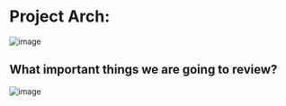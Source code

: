 # Project Arch:
![image](https://github.com/user-attachments/assets/e5074b0b-e571-4867-b4fb-a66c778a9877)

## What important things we are going to review?
![image](https://github.com/user-attachments/assets/0fd383b7-df2d-420e-8ddd-037de0a9c7ac)

